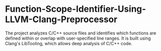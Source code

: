 # Function-Scope-Identifier-Using-LLVM-Clang-Preprocessor
The project analyzes C/C++ source files and identifies which functions are defined within or overlap with user-specified line ranges. It is built using Clang's LibTooling, which allows deep analysis of C/C++ code.
